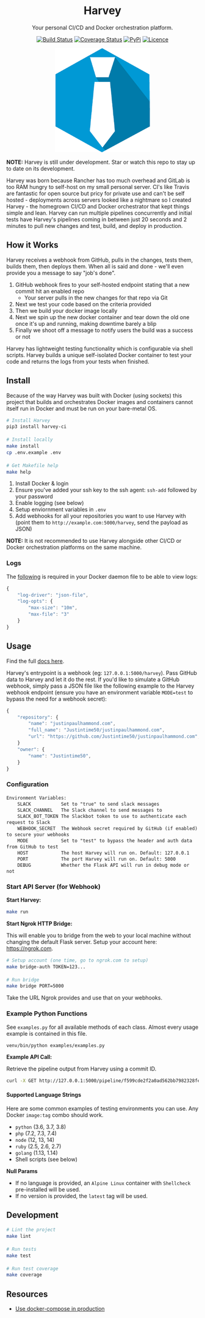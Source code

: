 <div align="center">

# Harvey

Your personal CI/CD and Docker orchestration platform.

[![Build Status](https://travis-ci.com/Justintime50/harvey.svg?branch=master)](https://travis-ci.com/Justintime50/harvey)
[![Coverage Status](https://coveralls.io/repos/github/Justintime50/harvey/badge.svg?branch=master)](https://coveralls.io/github/Justintime50/harvey?branch=master)
[![PyPi](https://img.shields.io/pypi/v/harvey-ci)](https://pypi.org/project/harvey-ci/)
[![Licence](https://img.shields.io/github/license/justintime50/harvey)](LICENSE)

<img src="assets/showcase.png">

</div>

**NOTE:** Harvey is still under development. Star or watch this repo to stay up to date on its development.

Harvey was born because Rancher has too much overhead and GitLab is too RAM hungry to self-host on my small personal server. CI's like Travis are fantastic for open source but pricy for private use and can't be self hosted - deployments across servers looked like a nightmare so I created Harvey - the homegrown CI/CD and Docker orchestrator that kept things simple and lean. Harvey can run multiple pipelines concurrently and initial tests have Harvey's pipelines coming in between just 20 seconds and 2 minutes to pull new changes and test, build, and deploy in production.

## How it Works

Harvey receives a webhook from GitHub, pulls in the changes, tests them, builds them, then deploys them. When all is said and done - we'll even provide you a message to say "job's done".

1. GitHub webhook fires to your self-hosted endpoint stating that a new commit hit an enabled repo
    - Your server pulls in the new changes for that repo via Git
1. Next we test your code based on the criteria provided
1. Then we build your docker image locally
1. Next we spin up the new docker container and tear down the old one once it's up and running, making downtime barely a blip
1. Finally we shoot off a message to notify users the build was a success or not

Harvey has lightweight testing functionality which is configurable via shell scripts. Harvey builds a unique self-isolated Docker container to test your code and returns the logs from your tests when finished.

## Install

Because of the way Harvey was built with Docker (using sockets) this project that builds and orchestrates Docker images and containers cannot itself run in Docker and must be run on your bare-metal OS.

```bash
# Install Harvey
pip3 install harvey-ci

# Install locally
make install
cp .env.example .env

# Get Makefile help
make help
```

1. Install Docker & login
1. Ensure you've added your ssh key to the ssh agent: `ssh-add` followed by your password
1. Enable logging (see below)
1. Setup enviornment variables in `.env`
1. Add webhooks for all your repositories you want to use Harvey with (point them to `http://example.com:5000/harvey`, send the payload as JSON)

**NOTE:** It is not recommended to use Harvey alongside other CI/CD or Docker orchestration platforms on the same machine.

### Logs

The [following](https://docs.docker.com/config/containers/logging/json-file/#usage) is required in your Docker daemon file to be able to view logs:

```js
{
    "log-driver": "json-file",
    "log-opts": {
        "max-size": "10m",
        "max-file": "3" 
    }
}
```

## Usage

Find the full [docs here](docs/README.md). 

Harvey's entrypoint is a webhook (eg: `127.0.0.1:5000/harvey`). Pass GitHub data to Harvey and let it do the rest. If you'd like to simulate a GitHub webhook, simply pass a JSON file like the following example to the Harvey webhook endpoint (ensure you have an environment variable `MODE=test` to bypass the need for a webhook secret):

```javascript
{
    "repository": {
        "name": "justinpaulhammond.com",
        "full_name": "Justintime50/justinpaulhammond.com",
        "url": "https://github.com/Justintime50/justinpaulhammond.com",
    }
    "owner": {
        "name": "Justintime50",
    }
}
```

### Configuration

```
Environment Variables:
    SLACK           Set to "true" to send slack messages
    SLACK_CHANNEL   The Slack channel to send messages to
    SLACK_BOT_TOKEN The Slackbot token to use to authenticate each request to Slack
    WEBHOOK_SECRET  The Webhook secret required by GitHub (if enabled) to secure your webhooks
    MODE            Set to "test" to bypass the header and auth data from GitHub to test
    HOST            The host Harvey will run on. Default: 127.0.0.1
    PORT            The port Harvey will run on. Default: 5000
    DEBUG           Whether the Flask API will run in debug mode or not
```

### Start API Server (for Webhook)

**Start Harvey:**

```bash
make run
```

**Start Ngrok HTTP Bridge:**

This will enable you to bridge from the web to your local machine without changing the default Flask server. Setup your account here: https://ngrok.com.

```bash
# Setup account (one time, go to ngrok.com to setup)
make bridge-auth TOKEN=123...

# Run bridge
make bridge PORT=5000
```

Take the URL Ngrok provides and use that on your webhooks.

### Example Python Functions

See `examples.py` for all available methods of each class. Almost every usage example is contained in this file.

```bash
venv/bin/python examples/examples.py
```

**Example API Call:**

Retrieve the pipeline output from Harvey using a commit ID.

```bash
curl -X GET http://127.0.0.1:5000/pipeline/f599cde2f2a0ad562bb7982328fe0aeee9d22b1c
```

#### Supported Language Strings

Here are some common examples of testing environments you can use. Any Docker `image:tag` combo should work.

- `python` (3.6, 3.7, 3.8)
- `php` (7.2, 7.3, 7.4)
- `node` (12, 13, 14)
- `ruby` (2.5, 2.6, 2.7)
- `golang` (1.13, 1.14)
- Shell scripts (see below)

**Null Params**
- If no language is provided, an `Alpine Linux` container with `Shellcheck` pre-installed will be used.
- If no version is provided, the `latest` tag will be used.

## Development

```bash
# Lint the project
make lint

# Run tests
make test

# Run test coverage
make coverage
```

## Resources

- [Use docker-compose in production](https://docs.docker.com/compose/production/)
